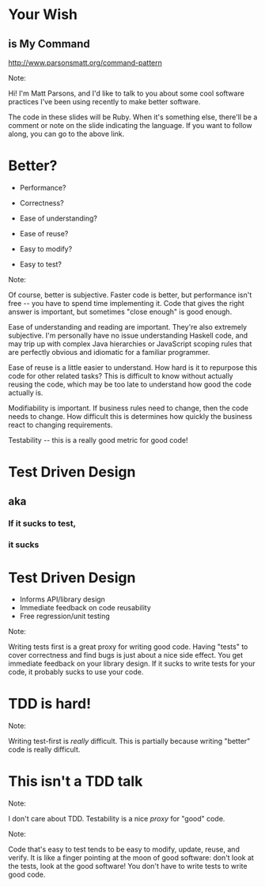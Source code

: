# Your Wish

## is My Command

http://www.parsonsmatt.org/command-pattern

Note:

Hi! I'm Matt Parsons, and I'd like to talk to you about some cool software
practices I've been using recently to make better software.

The code in these slides will be Ruby. When it's something else, there'll be a
comment or note on the slide indicating the language. If you want to follow
along, you can go to the above link.


# Better?

* Performance?
<!-- .element: class="fragment" -->
* Correctness?
<!-- .element: class="fragment" -->
* Ease of understanding?
<!-- .element: class="fragment" -->
* Ease of reuse?
<!-- .element: class="fragment" -->
* Easy to modify?
<!-- .element: class="fragment" -->
* Easy to test?
<!-- .element: class="fragment" -->

Note:

Of course, better is subjective. Faster code is better, but performance isn't
free -- you have to spend time implementing it.  Code that gives the right
answer is important, but sometimes "close enough" is good enough.

Ease of understanding and reading are important. They're also extremely
subjective. I'm personally have no issue understanding Haskell code, and may trip
up with complex Java hierarchies or JavaScript scoping rules that are perfectly
obvious and idiomatic for a familiar programmer.

Ease of reuse is a little easier to understand. How hard is it to repurpose
this code for other related tasks? This is difficult to know without actually
reusing the code, which may be too late to understand how good the code
actually is.

Modifiability is important. If business rules need to change, then the code
needs to change. How difficult this is determines how quickly the business react
to changing requirements.

Testability -- this is a really good metric for good code!


# Test Driven Design

## aka
<!-- .element: class="fragment" -->

### If it sucks to test,
<!-- .element: class="fragment" -->

### it sucks
<!-- .element: class="fragment" -->


# Test Driven Design

* Informs API/library design
* Immediate feedback on code reusability
* Free regression/unit testing

Note:

Writing tests first is a great proxy for writing good code. Having "tests" to
cover correctness and find bugs is just about a nice side effect. You get
immediate feedback on your library design. If it sucks to write tests for your
code, it probably sucks to use your code.


# TDD is hard!

Note:

Writing test-first is *really* difficult. This is partially because writing
"better" code is really difficult.


# This isn't a TDD talk

Note:

I don't care about TDD. Testability is a nice *proxy* for "good" code.


<!-- .slide: data-background="finger-moon.jpg" -->
Note:

Code that's easy to test tends to be easy to modify, update, reuse, and verify.
It is like a finger pointing at the moon of good software: don't look at the
tests, look at the good software! You don't have to write tests to write good code.

